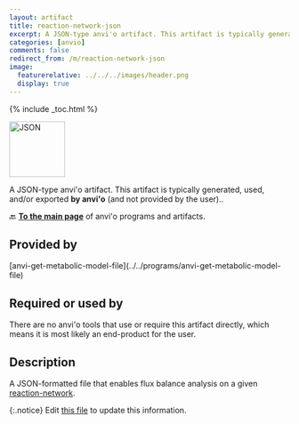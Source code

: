 ```yaml
---
layout: artifact
title: reaction-network-json
excerpt: A JSON-type anvi'o artifact. This artifact is typically generated, used, and/or exported by anvi'o (and not provided by the user)..
categories: [anvio]
comments: false
redirect_from: /m/reaction-network-json
image:
  featurerelative: ../../../images/header.png
  display: true
---
```



{% include _toc.html %}


<img src="../../images/icons/JSON.png" alt="JSON" style="width:100px; border:none" />

A JSON-type anvi'o artifact. This artifact is typically generated, used, and/or exported **by anvi'o** (and not provided by the user)..

🔙 **[To the main page](../../)** of anvi'o programs and artifacts.

## Provided by


<p style="text-align: left" markdown="1"><span class="artifact-p">[anvi-get-metabolic-model-file](../../programs/anvi-get-metabolic-model-file)</span></p>


## Required or used by


There are no anvi'o tools that use or require this artifact directly, which means it is most likely an end-product for the user.


## Description

A JSON-formatted file that enables flux balance analysis on a given <span class="artifact-n">[reaction-network](/help/main/artifacts/reaction-network)</span>.


{:.notice}
Edit [this file](https://github.com/merenlab/anvio/tree/master/anvio/docs/artifacts/reaction-network-json.md) to update this information.

